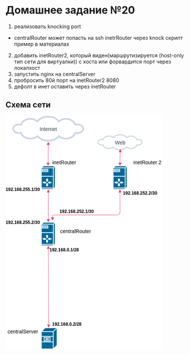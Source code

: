 # Домашнее задание №20

1) реализовать knocking port
- centralRouter может попасть на ssh inetrRouter через knock скрипт
пример в материалах
2) добавить inetRouter2, который виден(маршрутизируется (host-only тип сети для виртуалки)) с хоста или форвардится порт через локалхост
3) запустить nginx на centralServer
4) пробросить 80й порт на inetRouter2 8080
5) дефолт в инет оставить через inetRouter


## Схема сети

![Схема сети](https://github.com/parshyn-dima/screens/blob/master/lesson20/Otus%20-firewallv2.png)

